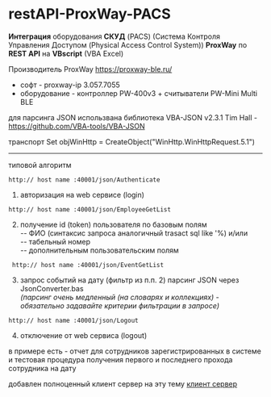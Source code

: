 # restAPI-ProxWay-PACS
**Интеграция** оборудования **СКУД** (PACS) (Система Контроля Управления Доступом (Physical Access Control System))
**ProxWay** по **REST API** на **VBscript** (VBA Excel)

Производитель ProxWay https://proxway-ble.ru/   
- софт - proxway-ip 3.057.7055
- оборудование - контроллер PW-400v3 + считыватели PW-Mini Multi BLE
  
для парсинга JSON использвана библиотека VBA-JSON v2.3.1 Tim Hall - https://github.com/VBA-tools/VBA-JSON

транспорт Set objWinHttp = CreateObject("WinHttp.WinHttpRequest.5.1")
***
типовой алгоритм  

```http:// host name :40001/json/Authenticate```  

1. авторизация на web сервисе (login)  
 
```http:// host name :40001/json/EmployeeGetList```  

2. получение id (token) пользователя по базовым полям   
-- ФИО (синтаксис запроса аналогичный trasact sql like '%) и/или    
-- табельный номер  
-- дополнительным пользовательским полям  

``` http:// host name :40001/json/EventGetList```  

3. запрос событий на дату (фильтр из п.п. 2)
парсинг JSON через JsonConverter.bas  
*(парсинг очень медленный (на словарях и коллекциях) - обязательно задавайте критерии фильтрации в запросе)*

```http:// host name :40001/json/Logout```  

4. отключение от web сервиса (logout)

в примере есть - отчет для сотрудников зарегистрированных в системе и тестовая процедура получения первого и последнего прохода сотрудника на дату

добавлен полноценный клиент сервер на эту тему
[клиент сервер](https://github.com/AlexandreZaytsev/TimeWorkTracking)

